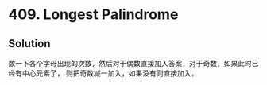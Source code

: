 # 409. Longest Palindrome

## Solution

数一下各个字母出现的次数，然后对于偶数直接加入答案，对于奇数，如果此时已经有中心元素了，
则把奇数减一加入，如果没有则直接加入。